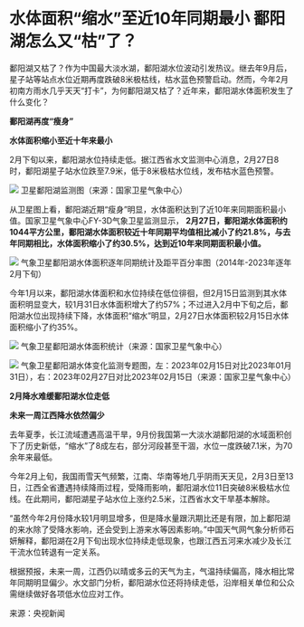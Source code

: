 # 水体面积“缩水”至近10年同期最小 鄱阳湖怎么又“枯”了？

鄱阳湖又枯了？作为中国最大淡水湖，鄱阳湖水位波动引发热议。继去年9月后，星子站等站点水位近期再度跌破8米极枯线，枯水蓝色预警启动。然而，今年2月初南方雨水几乎天天“打卡”，为何鄱阳湖又枯了？近年来，鄱阳湖水体面积发生了什么变化？

**鄱阳湖再度“瘦身”**

**水体面积缩小至近十年来最小**

2月下旬以来，鄱阳湖水位持续走低。据江西省水文监测中心消息，2月27日8时，鄱阳湖星子站水位跌至7.9米，低于8米极枯水位线，发布枯水蓝色预警。

![](https://inews.gtimg.com/om_bt/OE7Vo_u2V_MfQfKzZF-I0kybPP__Zo6XF_oAJgnVTWqHYAA/1000)
卫星鄱阳湖监测图（来源：国家卫星气象中心）

从卫星图上看，鄱阳湖近期“瘦身”明显，水体面积达到了近10年来同期面积最小值。国家卫星气象中心FY-3D气象卫星监测显示，
**2月27日，鄱阳湖水体面积约1044平方公里，鄱阳湖水体面积较近十年同期平均值相比减小了约21.8%，与去年同期相比，水体面积缩小了约30.5%，达到近10年来同期面积最小值。**

![](https://inews.gtimg.com/om_bt/ODPlcHA1X19q0SN2avnXVOV7q7m0GfAL1gcULqHC7nlegAA/1000)
气象卫星鄱阳湖水体面积逐年同期统计及距平百分率图（2014年-2023年逐年2月下旬）

今年1月以来，鄱阳湖水体面积和水位持续在低位徘徊，但2月15日监测到其水体面积明显变大，较1月31日水体面积增大了约57%；不过进入2月中下旬之后，鄱阳湖水位出现持续下降，水体面积“缩水”明显，2月27日水体面积较2月15日水体面积缩小了约35%。

![](https://inews.gtimg.com/om_bt/OR1aDatzwnZra3mBlfcRew9CKcNwSL8SS6Gfw6QuNEG_MAA/1000)
气象卫星鄱阳湖水体面积统计（来源：国家卫星气象中心）

![](https://inews.gtimg.com/om_bt/O8PLaaM52Cup2Y_sy9dMhCJ3HCl_12g9gypGnym_CNEyUAA/1000)
气象卫星鄱阳湖水体变化监测专题图，左：2023年02月15日对比2023年01月31日），右：2023年02月27日对比2023年02月15日（来源：国家卫星气象中心）

**2月降水难缓鄱阳湖水位走低**

**未来一周江西降水依然偏少**

去年夏季，长江流域遭遇高温干旱，9月份我国第一大淡水湖鄱阳湖的水域面积创下了历史新低，“缩水”了8成左右，部分河段甚至干涸，水位一度跌破7.1米，为70余年来最低。

今年2月上旬，我国雨雪天气频繁，江南、华南等地几乎阴雨天天见，2月3日至13日，江西全省遭遇持续降雨过程，受降雨影响，鄱阳湖水位11日突破8米极枯水位线。在此期间，鄱阳湖星子站水位上涨约2.5米，江西省水文干旱基本解除。

“虽然今年2月份降水较1月明显增多，但是降水量跟汛期比还是有限，加上鄱阳湖的来水除了受降水影响，还会受到上游来水等因素影响。”中国天气网气象分析师石妍解释，鄱阳湖在2月下旬出现水位持续走低现象，也跟江西五河来水减少及长江干流水位转退有一定关系。

根据预报，未来一周，江西仍以晴或多云的天气为主，气温持续偏高，降水相比常年同期明显偏少。水文部门分析，鄱阳湖水位还将持续走低，沿岸相关单位和公众需继续做好各项低水位应对工作。

来源：央视新闻

